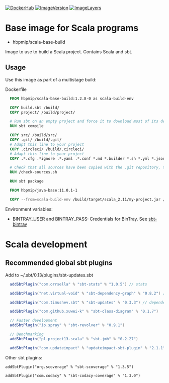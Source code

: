 [![DockerHub](https://img.shields.io/badge/docker-hbpmip%2Fscala--base--build-008bb8.svg)](https://hub.docker.com/r/hbpmip/scala-base-build/) [![ImageVersion](https://images.microbadger.com/badges/version/hbpmip/scala-base-build.svg)](https://hub.docker.com/r/hbpmip/scala-base-build/tags "hbpmip/scala-base-build image tags") [![ImageLayers](https://images.microbadger.com/badges/image/hbpmip/scala-base-build.svg)](https://microbadger.com/#/images/hbpmip/scala-base-build "hbpmip/scala-base-build on microbadger")

# Base image for Scala programs

* hbpmip/scala-base-build

Image to use to build a Scala project. Contains Scala and sbt.

## Usage

Use this image as part of a multistage build:

Dockerfile
```dockerfile
  FROM hbpmip/scala-base-build:1.2.8-0 as scala-build-env

  COPY build.sbt /build/
  COPY project/ /build/project/

  # Run sbt on an empty project and force it to download most of its dependencies to fill the cache
  RUN sbt compile

  COPY src/ /build/src/
  COPY .git/ /build/.git/
  # Adapt this line to your project
  COPY .circleci/ /build/.circleci/
  # Adapt this line to your project
  COPY .*.cfg .*ignore .*.yaml .*.conf *.md *.builder *.sh *.yml *.json LICENSE /build/

  # Check that all sources have been copied with the .git repository, to avoid missing files and snapshot versions during publication
  RUN /check-sources.sh

  RUN sbt package

  FROM hbpmip/java-base:11.0.1-1

  COPY --from=scala-build-env /build/target/scala_2.11/my-project.jar /usr/share/jars/

```

Environment variables:

* BINTRAY_USER and BINTRAY_PASS: Credentials for BinTray. See [sbt-bintray](https://github.com/sbt/sbt-bintray)

# Scala development

## Recommended global sbt plugins

Add to ~/.sbt/0.13/plugins/sbt-updates.sbt

```scala
  addSbtPlugin("com.orrsella" % "sbt-stats" % "1.0.5") // stats

  addSbtPlugin("net.virtual-void" % "sbt-dependency-graph" % "0.8.2") // dependencyGraph

  addSbtPlugin("com.timushev.sbt" % "sbt-updates" % "0.3.3") // dependencyUpdates

  addSbtPlugin("com.github.xuwei-k" % "sbt-class-diagram" % "0.1.7")

  // Faster development
  addSbtPlugin("io.spray" % "sbt-revolver" % "0.9.1")

  // Benchmarking
  addSbtPlugin("pl.project13.scala" % "sbt-jmh" % "0.2.27")

  addSbtPlugin("com.updateimpact" % "updateimpact-sbt-plugin" % "2.1.1")

```

Other sbt plugins:

```
addSbtPlugin("org.scoverage" % "sbt-scoverage" % "1.3.5")

addSbtPlugin("com.codacy" % "sbt-codacy-coverage" % "1.3.0")
```
